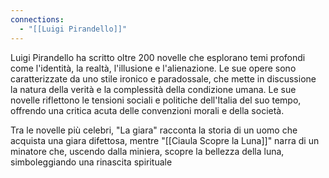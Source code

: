 ```yaml
---
connections:
  - "[[Luigi Pirandello]]"
---
```

Luigi Pirandello ha scritto oltre 200 novelle che esplorano temi profondi come l'identità, la realtà, l'illusione e l'alienazione. Le sue opere sono caratterizzate da uno stile ironico e paradossale, che mette in discussione la natura della verità e la complessità della condizione umana. Le sue novelle riflettono le tensioni sociali e politiche dell'Italia del suo tempo, offrendo una critica acuta delle convenzioni morali e della società.

Tra le novelle più celebri, "La giara" racconta la storia di un uomo che acquista una giara difettosa, mentre "[[Ciaula Scopre la Luna]]" narra di un minatore che, uscendo dalla miniera, scopre la bellezza della luna, simboleggiando una rinascita spirituale